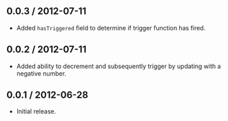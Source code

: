 0.0.3 / 2012-07-11
------------------
* Added `hasTriggered` field to determine if trigger function has fired. 

0.0.2 / 2012-07-11
------------------
* Added ability to decrement and subsequently trigger by updating with a negative number.

0.0.1 / 2012-06-28
------------------
* Initial release.
